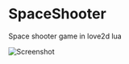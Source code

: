 # SpaceShooter
Space shooter game in love2d lua


![Screenshot](https://3.bp.blogspot.com/-BXsp6Gohbr8/Xc1dklWpNmI/AAAAAAAADdo/a8XPWOLMA_QwY-JPFBc70tWU51JFP6P6wCPcBGAYYCw/s1600/spacec-1.png)